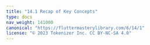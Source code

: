 ```yaml
---
title: "14.1 Recap of Key Concepts"
type: docs
nav_weight: 141000
canonical: "https://fluttermasterylibrary.com/6/14/1"
license: "© 2023 Tokenizer Inc. CC BY-NC-SA 4.0"
---
```

